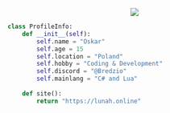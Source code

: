 <p align="center">
    <img src="https://readme-typing-svg.herokuapp.com?color=%237848E6&center=true&lines=Hi+there!+Welcome+to+my+profile!">
</p>

```py
class ProfileInfo:
    def __init__(self):
        self.name = "Oskar"
        self.age = 15
        self.location = "Poland"
        self.hobby = "Coding & Development"
        self.discord = "@Bredzio"
        self.mainlang = "C# and Lua"
        
    def site():
        return "https://lunah.online"
        
```

